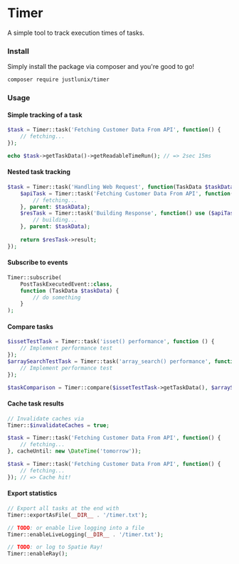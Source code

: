 # Timer

A simple tool to track execution times of tasks.

### Install

Simply install the package via composer and you're good to go!

```bash
composer require justlunix/timer
```

### Usage

#### Simple tracking of a task

```php
$task = Timer::task('Fetching Customer Data From API', function() {
    // fetching...
});

echo $task->getTaskData()->getReadableTimeRun(); // => 2sec 15ms
```

#### Nested task tracking

```php
$task = Timer::task('Handling Web Request', function(TaskData $taskData) {
    $apiTask = Timer::task('Fetching Customer Data From API', function() {
        // fetching...
    }, parent: $taskData);
    $resTask = Timer::task('Building Response', function() use ($apiTask) {
        // building...
    }, parent: $taskData);
    
    return $resTask->result;
});
```

#### Subscribe to events

```php
Timer::subscribe(
    PostTaskExecutedEvent::class,
    function (TaskData $taskData) {
        // do something
    }
);
```

#### Compare tasks

```php
$issetTestTask = Timer::task('isset() performance', function () {
    // Implement performance test
});
$arraySearchTestTask = Timer::task('array_search() performance', function () {
    // Implement performance test
});

$taskComparison = Timer::compare($issetTestTask->getTaskData(), $arraySearchTestTask->getTaskData());
```

#### Cache task results

```php
// Invalidate caches via
Timer::$invalidateCaches = true;

$task = Timer::task('Fetching Customer Data From API', function() {
    // fetching...
}, cacheUntil: new \DateTime('tomorrow'));

$task = Timer::task('Fetching Customer Data From API', function() {
    // fetching...
}); // => Cache hit!
```

#### Export statistics

```php
// Export all tasks at the end with
Timer::exportAsFile(__DIR__ . '/timer.txt');

// TODO: or enable live logging into a file
Timer::enableLiveLogging(__DIR__ . '/timer.txt');

// TODO: or log to Spatie Ray!
Timer::enableRay();
```
